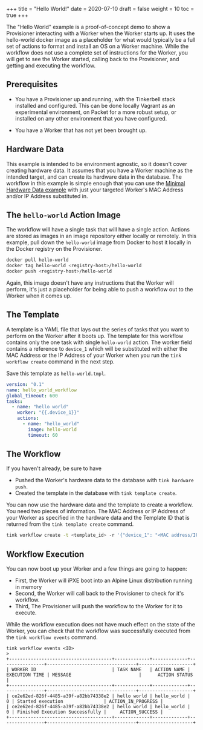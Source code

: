 +++
title = "Hello World!"
date = 2020-07-10
draft = false
weight = 10
toc = true
+++

The "Hello World" example is a proof-of-concept demo to show a Provisioner interacting with a Worker when the Worker starts up. It uses the hello-world docker image as a placeholder for what would typically be a full set of actions to format and install an OS on a Worker machine. While the workflow does not use a complete set of instructions for the Worker, you will get to see the Worker started, calling back to the Provisioner, and getting and executing the workflow.

## Prerequisites

- You have a Provisioner up and running, with the Tinkerbell stack installed and configured. This can be done locally Vagrant as an experimental environment, on Packet for a more robust setup, or installed on any other environment that you have configured.

- You have a Worker that has not yet been brought up.

## Hardware Data

This example is intended to be environment agnostic, so it doesn't cover creating hardware data. It assumes that you have a Worker machine as the intended target, and can create its hardware data in the database. The workflow in this example is simple enough that you can use the [Minimal Hardware Data example](/hardware-data/#the-minimal-hardware-data) with just your targeted Worker's MAC Address and/or IP Address substituted in. 

## The `hello-world` Action Image

The workflow will have a single task that will have a single action. Actions are stored as images in an image repository either locally or remotely. In this example, pull down the `hello-world` image from Docker to host it locally in the Docker registry on the Provisioner.

```bash
docker pull hello-world
docker tag hello-world <registry-host>/hello-world
docker push <registry-host>/hello-world
```

Again, this image doesn't have any instructions that the Worker will perform, it's just a placeholder for being able to push a workflow out to the Worker when it comes up.

## The Template

A template is a YAML file that lays out the series of tasks that you want to perform on the Worker after it boots up. The template for this workflow contains only the one task with single `hello-world` action. The worker field contains a reference to `device_1` which will be substituted with either the MAC Address or the IP Address of your Worker when you run the `tink workflow create` command in the next step.

Save this template as `hello-world.tmpl`.

```yaml
version: "0.1"
name: hello_world_workflow
global_timeout: 600
tasks:
  - name: "hello world"
    worker: "{{.device_1}}"
    actions:
      - name: "hello_world"
        image: hello-world
        timeout: 60
```

## The Workflow 
 
If you haven't already, be sure to have

- Pushed the Worker's hardware data to the database with `tink hardware push`.
- Created the template in the database with `tink template create`.

You can now use the hardware data and the template to create a workflow. You need two pieces of information. The MAC Address or IP Address of your Worker as specified in the hardware data and the Template ID that is returned from the `tink template create` command.

```bash
tink workflow create -t <template_id> -r '{"device_1": "<MAC address/IP address>"}'
```

## Workflow Execution

You can now boot up your Worker and a few things are going to happen:
- First, the Worker will iPXE boot into an Alpine Linux distribution running in memory
- Second, the Worker will call back to the Provisioner to check for it's workflow.
- Third, The Provisioner will push the workflow to the Worker for it to execute.

While the workflow execution does not have much effect on the state of the Worker, you can check that the workflow was successfully executed from the `tink workflow events` command.

```
tink workflow events <ID>
>
+--------------------------------------+-------------+-------------+----------------+---------------------------------+--------------------+
| WORKER ID                            | TASK NAME   | ACTION NAME | EXECUTION TIME | MESSAGE                         |      ACTION STATUS |
+--------------------------------------+-------------+-------------+----------------+---------------------------------+--------------------+
| ce2e62ed-826f-4485-a39f-a82bb74338e2 | hello world | hello_world |              0 | Started execution               | ACTION_IN_PROGRESS |
| ce2e62ed-826f-4485-a39f-a82bb74338e2 | hello world | hello_world |              0 | Finished Execution Successfully |     ACTION_SUCCESS |
+--------------------------------------+-------------+-------------+----------------+---------------------------------+--------------------+
